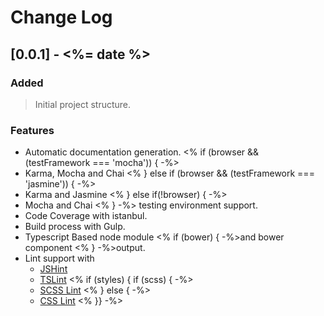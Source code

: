 # Change Log

## [0.0.1] - <%= date %>

### Added
> Initial project structure.

### Features
- Automatic documentation generation.
<% if (browser && (testFramework === 'mocha')) { -%>
- Karma, Mocha and Chai
<% } else if (browser && (testFramework === 'jasmine')) { -%>
- Karma and Jasmine
<% } else if(!browser) { -%> 
- Mocha and Chai
<% } -%> testing environment support.
- Code Coverage with istanbul.
- Build process with Gulp.
- Typescript Based node module <% if (bower) { -%>and bower component <% } -%>output.
- Lint support with
  - [JSHint](http://jshint.com/)
  - [TSLint](https://www.npmjs.com/package/tslint)
<% if (styles) { if (scss) { -%>
  - [SCSS Lint](https://www.npmjs.com/package/gulp-scss-lint)
<% } else { -%>
  - [CSS Lint](https://www.npmjs.com/package/gulp-csslint) 
<% }} -%>  


